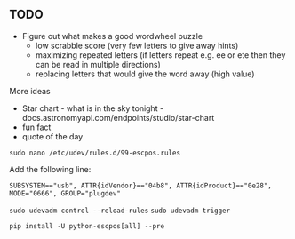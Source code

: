 ## TODO

- Figure out what makes a good wordwheel puzzle
	- low scrabble score (very few letters to give away hints)
	- maximizing repeated letters (if letters repeat e.g. ee or ete then they can be read in multiple directions)
	- replacing letters that would give the word away (high value)


More ideas
- Star chart - what is in the sky tonight - docs.astronomyapi.com/endpoints/studio/star-chart
- fun fact
- quote of the day


`sudo nano /etc/udev/rules.d/99-escpos.rules`

Add the following line:

`SUBSYSTEM=="usb", ATTR{idVendor}=="04b8", ATTR{idProduct}=="0e28", MODE="0666", GROUP="plugdev"`


`sudo udevadm control --reload-rules`
`sudo udevadm trigger`

`pip install -U python-escpos[all] --pre`